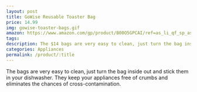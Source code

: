 ```yaml
---
layout: post
title: GoWise Reusable Toaster Bag
price: 14.99
img: gowise-toaster-bags.gif
amazon: https://www.amazon.com/gp/product/B00O5GPCAI/ref=as_li_qf_sp_asin_il_tl?ie=UTF8&tag=peiads-20&camp=1789 creative=9325&linkCode=as2&creativeASIN=B00O5GPCAI&linkId=8b136685287941494654ae79c00432e6
tags: 
description: The $14 bags are very easy to clean, just turn the bag inside out and stick them in your dishwasher. They keep your appliances free of crumbs and eliminates the chances of cross-contamination.
categories: Appliances
permalink: /product/:title
---
```


The bags are very easy to clean, just turn the bag inside out and stick them in your dishwasher. They keep your appliances free of crumbs and eliminates the chances of cross-contamination.